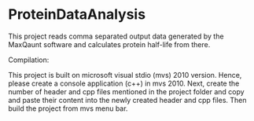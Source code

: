 # ProteinDataAnalysis
This project reads comma separated output data generated by the MaxQaunt software and calculates protein half-life from there.

Compilation:

This project is built on microsoft visual stdio (mvs) 2010 version.
Hence, please create a console application (c++) in mvs 2010.
Next, create the number of header and cpp files mentioned in the project folder and copy and paste their content into the newly created header and cpp files. Then build the project from mvs menu bar.

